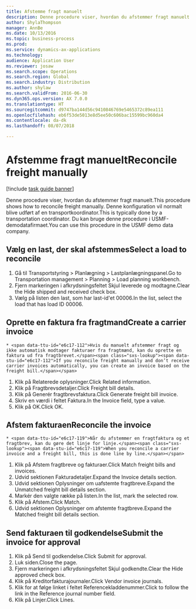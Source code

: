 ```yaml
--- 
title: Afstemme fragt manuelt
description: Denne procedure viser, hvordan du afstemmer fragt manuelt.
author: ShylaThompson
manager: AnnBe
ms.date: 10/13/2016
ms.topic: business-process
ms.prod: 
ms.service: dynamics-ax-applications
ms.technology: 
audience: Application User
ms.reviewer: josaw
ms.search.scope: Operations
ms.search.region: Global
ms.search.industry: Distribution
ms.author: shylaw
ms.search.validFrom: 2016-06-30
ms.dyn365.ops.version: AX 7.0.0
ms.translationtype: HT
ms.sourcegitcommit: d9747ba144d56c9410846769e5465372c89ea111
ms.openlocfilehash: eb6f53de5013e8d5ee50c606bac15599bc960da4
ms.contentlocale: da-dk
ms.lasthandoff: 08/07/2018

---
```

# <a name="reconcile-freight-manually"></a><span data-ttu-id="e6c17-103">Afstemme fragt manuelt</span><span class="sxs-lookup"><span data-stu-id="e6c17-103">Reconcile freight manually</span></span>

[!include [task guide banner](../../includes/task-guide-banner.md)]

<span data-ttu-id="e6c17-104">Denne procedure viser, hvordan du afstemmer fragt manuelt.</span><span class="sxs-lookup"><span data-stu-id="e6c17-104">This procedure shows how to reconcile freight manually.</span></span> <span data-ttu-id="e6c17-105">Denne konfiguration vil normalt blive udført af en transportkoordinator.</span><span class="sxs-lookup"><span data-stu-id="e6c17-105">This is typically done by a transportation coordinator.</span></span> <span data-ttu-id="e6c17-106">Du kan bruge denne procedure i USMF-demodatafirmaet.</span><span class="sxs-lookup"><span data-stu-id="e6c17-106">You can use this procedure in the USMF demo data company.</span></span>


## <a name="select-a-load-to-reconcile"></a><span data-ttu-id="e6c17-107">Vælg en last, der skal afstemmes</span><span class="sxs-lookup"><span data-stu-id="e6c17-107">Select a load to reconcile</span></span>
1. <span data-ttu-id="e6c17-108">Gå til Transportstyring > Planlægning > Lastplanlægningspanel.</span><span class="sxs-lookup"><span data-stu-id="e6c17-108">Go to Transportation management > Planning > Load planning workbench.</span></span>
2. <span data-ttu-id="e6c17-109">Fjern markeringen i afkrydsningsfeltet Skjul leverede og modtagne.</span><span class="sxs-lookup"><span data-stu-id="e6c17-109">Clear the Hide shipped and received check box.</span></span> 
3. <span data-ttu-id="e6c17-110">Vælg på listen den last, som har last-id'et 00006.</span><span class="sxs-lookup"><span data-stu-id="e6c17-110">In the list, select the load that has load ID 00006.</span></span>

## <a name="create-a-carrier-invoice"></a><span data-ttu-id="e6c17-111">Oprette en faktura fra fragtmand</span><span class="sxs-lookup"><span data-stu-id="e6c17-111">Create a carrier invoice</span></span>
    * <span data-ttu-id="e6c17-112">Hvis du manuelt afstemmer fragt og ikke automatisk modtager fakturaer fra fragtmænd, kan du oprette en faktura ud fra fragtbrevet.</span><span class="sxs-lookup"><span data-stu-id="e6c17-112">If you reconcile freight manually and don’t receive carrier invoices automatically, you can create an invoice based on the freight bill.</span></span>  
1. <span data-ttu-id="e6c17-113">Klik på Relaterede oplysninger.</span><span class="sxs-lookup"><span data-stu-id="e6c17-113">Click Related information.</span></span>
2. <span data-ttu-id="e6c17-114">Klik på Fragtbrevsdetaljer.</span><span class="sxs-lookup"><span data-stu-id="e6c17-114">Click Freight bill details.</span></span>
3. <span data-ttu-id="e6c17-115">Klik på Generér fragtbrevsfaktura.</span><span class="sxs-lookup"><span data-stu-id="e6c17-115">Click Generate freight bill invoice.</span></span>
4. <span data-ttu-id="e6c17-116">Skriv en værdi i feltet Faktura.</span><span class="sxs-lookup"><span data-stu-id="e6c17-116">In the Invoice field, type a value.</span></span>
5. <span data-ttu-id="e6c17-117">Klik på OK.</span><span class="sxs-lookup"><span data-stu-id="e6c17-117">Click OK.</span></span>

## <a name="reconcile-the-invoice"></a><span data-ttu-id="e6c17-118">Afstem fakturaen</span><span class="sxs-lookup"><span data-stu-id="e6c17-118">Reconcile the invoice</span></span>
    * <span data-ttu-id="e6c17-119">Når du afstemmer en fragtfaktura og et fragtbrev, kan du gøre det linje for linje.</span><span class="sxs-lookup"><span data-stu-id="e6c17-119">When you reconcile a carrier invoice and a freight bill, this is done line by line.</span></span>  
1. <span data-ttu-id="e6c17-120">Klik på Afstem fragtbreve og fakturaer.</span><span class="sxs-lookup"><span data-stu-id="e6c17-120">Click Match freight bills and invoices.</span></span>
2. <span data-ttu-id="e6c17-121">Udvid sektionen Fakturadetaljer.</span><span class="sxs-lookup"><span data-stu-id="e6c17-121">Expand the Invoice details section.</span></span>
3. <span data-ttu-id="e6c17-122">Udvid sektionen Oplysninger om uafstemte fragtbreve.</span><span class="sxs-lookup"><span data-stu-id="e6c17-122">Expand the Unmatched freight bill details section.</span></span>
4. <span data-ttu-id="e6c17-123">Markér den valgte række på listen.</span><span class="sxs-lookup"><span data-stu-id="e6c17-123">In the list, mark the selected row.</span></span>
5. <span data-ttu-id="e6c17-124">Klik på Afstem.</span><span class="sxs-lookup"><span data-stu-id="e6c17-124">Click Match.</span></span>
6. <span data-ttu-id="e6c17-125">Udvid sektionen Oplysninger om afstemte fragtbreve.</span><span class="sxs-lookup"><span data-stu-id="e6c17-125">Expand the Matched freight bill details section.</span></span>

## <a name="submit-the-invoice-for-approval"></a><span data-ttu-id="e6c17-126">Send fakturaen til godkendelse</span><span class="sxs-lookup"><span data-stu-id="e6c17-126">Submit the invoice for approval</span></span>
1. <span data-ttu-id="e6c17-127">Klik på Send til godkendelse.</span><span class="sxs-lookup"><span data-stu-id="e6c17-127">Click Submit for approval.</span></span>
2. <span data-ttu-id="e6c17-128">Luk siden.</span><span class="sxs-lookup"><span data-stu-id="e6c17-128">Close the page.</span></span>
3. <span data-ttu-id="e6c17-129">Fjern markeringen i afkrydsningsfeltet Skjul godkendte.</span><span class="sxs-lookup"><span data-stu-id="e6c17-129">Clear the Hide approved check box.</span></span> 
4. <span data-ttu-id="e6c17-130">Klik på Kreditorfakturajournaler.</span><span class="sxs-lookup"><span data-stu-id="e6c17-130">Click Vendor invoice journals.</span></span>
5. <span data-ttu-id="e6c17-131">Klik for at følge linket i feltet Referencekladdenummer.</span><span class="sxs-lookup"><span data-stu-id="e6c17-131">Click to follow the link in the Reference journal number field.</span></span>
6. <span data-ttu-id="e6c17-132">Klik på Linjer.</span><span class="sxs-lookup"><span data-stu-id="e6c17-132">Click Lines.</span></span>


